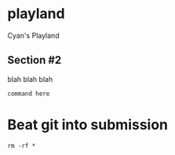 # playland
Cyan's Playland

## Section #2
blah blah blah

`command here`
#
# Beat git into submission

`rm -rf *`

